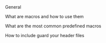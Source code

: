 General

What are macros and how to use them

What are the most common predefined macros

How to include guard your header files
